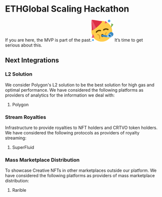 # ETHGlobal Scaling Hackathon

If you are here, the MVP is part of the past.![\(blue star\)](../.gitbook/assets/0%20%286%29.png) It’s time to get serious about this.

## Next Integrations

### L2 Solution

We consider Polygon's L2 solution to be the best solution for high gas and optimal performance. We have considered the following platforms as providers of analytics for the information we deal with:

1. Polygon



### Stream Royalties

Infrastructure to provide royalties to NFT holders and CRTVO token holders. We have considered the following protocols as providers of royalty streaming:

1. SuperFluid



### Mass Marketplace Distribution

To showcase Creative NFTs in other marketplaces outside our platform. We have considered the following platforms as providers of mass marketplace distribution:

1. Rarible

